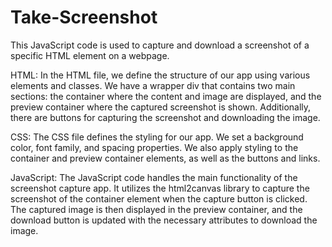 # Take-Screenshot
This JavaScript code is used to capture and download a screenshot of a specific HTML element on a webpage.

HTML:
In the HTML file, we define the structure of our app using various elements and classes. We have a wrapper div that contains two main sections: the container where the content and image are displayed, and the preview container where the captured screenshot is shown. Additionally, there are buttons for capturing the screenshot and downloading the image.

CSS:
The CSS file defines the styling for our app. We set a background color, font family, and spacing properties. We also apply styling to the container and preview container elements, as well as the buttons and links.

JavaScript:
The JavaScript code handles the main functionality of the screenshot capture app. It utilizes the html2canvas library to capture the screenshot of the container element when the capture button is clicked. The captured image is then displayed in the preview container, and the download button is updated with the necessary attributes to download the image.
